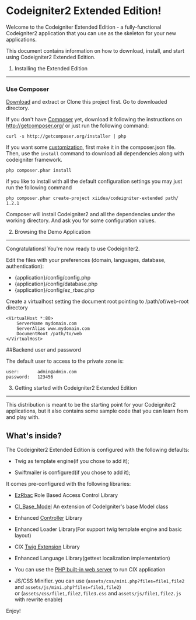 Codeigniter2 Extended Edition!
=============================

Welcome to the Codeigniter Extended Edition - a fully-functional Codeigniter2
application that you can use as the skeleton for your new applications.

This document contains information on how to download, install, and start
using Codeigniter2 Extended Edition.

1) Installing the Extended Edition
----------------------------------

### Use Composer

[Download](https://github.com/Xiidea/cix/archive/master.zip) and extract or Clone this project first. Go to downloaded directory.

If you don't have [Composer][1] yet, download it following the instructions on
http://getcomposer.org/ or just run the following command:

    curl -s http://getcomposer.org/installer | php

If you want some [customization](./docs/customization.md), first make it in the composer.json file. Then, use the `install` command to download all dependencies along with codeigniter framework.

    php composer.phar install

if you like to install with all the default configuration settings you may just run the following command

    php composer.phar create-project xiidea/codeigniter-extended path/ 1.2.1

Composer will install Codeigniter2 and all the dependencies under the working directory. And ask you for some configuration values.


2) Browsing the Demo Application
--------------------------------

Congratulations! You're now ready to use Codeigniter2.

Edit the files with your preferences (domain, languages, database, authentication):

- {application}/config/config.php
- {application}/config/database.php
- {application}/config/ez_rbac.php

Create a virtualhost setting the document root pointing to /path/of/web-root directory

	<VirtualHost *:80>
		ServerName mydomain.com
		ServerAlias www.mydomain.com
		DocumentRoot /path/to/web
	</VirtualHost>


##Backend user and password

The default user to access to the private zone is:

    user: 		admin@admin.com  
    password: 	123456


3) Getting started with Codeigniter2 Extended Edition
----------------------------------------------------

This distribution is meant to be the starting point for your Codeigniter2
applications, but it also contains some sample code that you can learn from
and play with.


What's inside?
---------------

The Codeigniter2 Extended Edition is configured with the following defaults:

  * Twig as template engine(if you chose to add it);

  * Swiftmailer is configured(if you chose to add it);


It comes pre-configured with the following libraries:

  * [EzRbac][2] Role Based Access Control Library

  * [CI_Base_Model][3] An extension of CodeIgniter's base Model class

  * Enhanced [Controller](./docs/controller.md) Library

  * Enhanced Loader Library(For support twig template engine  and basic layout)

  * CIX [Twig Extension](./docs/twig.md) Library

  * Enhanced Language Library(gettext localization implementation)

  * You can use the [PHP built-in web server](./docs/server.md) to run CIX application

  * JS/CSS Minifier. you can use (<code>assets/css/mini.php?files=file1,file2</code> and <code>assets/js/mini.php?files=file1,file2</code>)   
    or (<code>assets/css/file1,file2,file3.css</code> and <code>assets/js/file1,file2.js</code> with rewrite enable)


Enjoy!

[1]:  http://getcomposer.org/
[2]:  http://xiidea.github.io/ezRbac
[3]:  http://ronisaha.github.io/ci-base-model/
